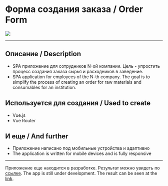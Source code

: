 # Форма создания заказа / Order Form




![](https://miro.medium.com/max/1920/1*tsdMwVAFslnq5XEHfAqThQ.gif)


------------

## Описание / Description
- SPA приложение для сотрудников N-ой компании. Цель - упростить процесс создания заказа сырья и расходников в заведение. 
- SPA application for employees of the N-th company. The goal is to simplify the process of creating an order for raw materials and consumables for an institution.


## Используется для создания / Used to create

- Vue.js
- Vue Router

## И еще / And further

- Приложение написано под мобильные устройства и адаптивно
- The application is written for mobile devices and is fully responsive

------------

Приложение еще находится в разработке. Результат можно увидеть по [ссылке](https://potatbut.github.io/order-form/#/ "ссылке").
The app is still under development. The result can be seen at the [link](https://potatbut.github.io/order-form/#/ "link").